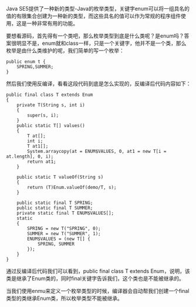 Java SE5提供了一种新的类型-Java的枚举类型，关键字enum可以将一组具名的值的有限集合创建为一种新的类型，而这些具名的值可以作为常规的程序组件使用，这是一种非常有用的功能。

要想看源码，首先得有一个类吧，那么枚举类型到底是什么类呢？是enum吗？答案很明显不是，enum就和class一样，只是一个关键字，他并不是一个类，那么枚举是由什么类维护的呢，我们简单的写一个枚举：

    public enum t {
        SPRING,SUMMER;
    }
然后我们使用反编译，看看这段代码到底是怎么实现的，反编译后代码内容如下：

    public final class T extends Enum
    {
        private T(String s, int i)
        {
            super(s, i);
        }
        public static T[] values()
        {
            T at[];
            int i;
            T at1[];
            System.arraycopy(at = ENUM$VALUES, 0, at1 = new T[i = at.length], 0, i);
            return at1;
        }
    
        public static T valueOf(String s)
        {
            return (T)Enum.valueOf(demo/T, s);
        }
    
        public static final T SPRING;
        public static final T SUMMER;
        private static final T ENUM$VALUES[];
        static
        {
            SPRING = new T("SPRING", 0);
            SUMMER = new T("SUMMER", 1);
            ENUM$VALUES = (new T[] {
                SPRING, SUMMER
            });
        }
    }
    
通过反编译后代码我们可以看到，public final class T extends Enum，说明，该类是继承了Enum类的，同时final关键字告诉我们，这个类也是不能被继承的。

当我们使用enmu来定义一个枚举类型的时候，编译器会自动帮我们创建一个final类型的类继承Enum类，所以枚举类型不能被继承。